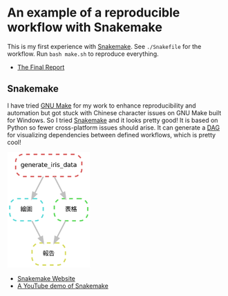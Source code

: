 An example of a reproducible workflow with Snakemake
====================================================

This is my first experience with [Snakemake][sn].
See `./Snakefile` for the workflow. Run `bash make.sh`
to reproduce everything. 

- [The Final Report](report.html)


## Snakemake

I have tried [GNU Make](https://www.gnu.org/software/make)
for my work to enhance reproducibility and automation
but got stuck with Chinese character issues on GNU Make 
built for Windows. So I tried [Snakemake][sn] and it looks 
pretty good! It is based on Python so fewer cross-platform 
issues should arise. It can generate a 
[DAG](https://en.wikipedia.org/wiki/Directed_acyclic_graph) for 
visualizing dependencies between defined workflows, which is 
pretty cool!

<img src="figure/dag.png" width="38%">


- [Snakemake Website][sn]
- [A YouTube demo of Snakemake](https://www.youtube.com/watch?v=r9PWnEmz_tc)

[sn]: https://snakemake.github.io
